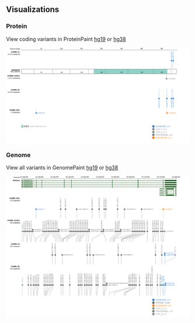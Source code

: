 ## Visualizations
### Protein
View coding variants in ProteinPaint [hg19](https://morinlab.github.io/LLMPP/GAMBL/SMARCB1_protein.html)  or [hg38](https://morinlab.github.io/LLMPP/GAMBL/SMARCB1_protein_hg38.html)

![](images/proteinpaint/SMARCB1_NM_003073.svg)

### Genome
View all variants in GenomePaint [hg19](https://morinlab.github.io/LLMPP/GAMBL/SMARCB1.html)  or [hg38](https://morinlab.github.io/LLMPP/GAMBL/SMARCB1_hg38.html)

![](images/proteinpaint/SMARCB1.svg)

